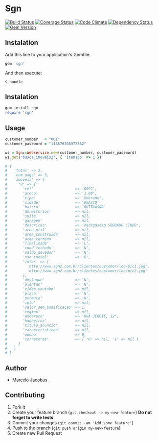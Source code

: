 # Sgn

[![Build Status](https://travis-ci.org/mjacobus/sgn.png?branch=master)](https://travis-ci.org/mjacobus/sgn)
[![Coverage Status](https://coveralls.io/repos/mjacobus/sgn/badge.png)](https://coveralls.io/r/mjacobus/sgn)
[![Code Climate](https://codeclimate.com/github/mjacobus/sgn.png)](https://codeclimate.com/github/mjacobus/sgn)
[![Dependency Status](https://gemnasium.com/mjacobus/sgn.png)](https://gemnasium.com/mjacobus/sgn)
[![Gem Version](https://badge.fury.io/rb/sgn.png)](http://badge.fury.io/rb/sgn)

## Instalation

Add this line to your application's Gemfile:

```ruby
gem 'sgn'
```

And then execute:

    $ bundle


## Instalation
```ruby
gem install sgn
require 'sgn'
```

## Usage

```ruby
customer_number   = "001"
customer_password = "118576708972562"

ws = Sgn::Webservice.new(customer_number, customer_password)
ws.get('busca_imoveis2', { 'itenspp' => 1 })

# {
#   'total' => 3,
#   'num_pags' => 3,
#   'imoveis' => {
#     '0' => {
#       'ref'                   => '0092',
#       'preco'                 => '1.00',
#       'tipo'                  => 'Sobrado',
#       'cidade'                => 'OSASCO'
#       'bairro'                => 'QUITAÃšNA'
#       'dormitorios'           => nil,
#       'suite'                 => nil,
#       'garagem'               => nil,
#       'descricao'             => 'dgdsggsdsg SOBRADO LINDO',
#       'area_util'             => nil,
#       'area_construida'       => nil,
#       'area_terreno'          => nil,
#       'finalidade'            => 'L',
#       'cond_fechado'          => 'N',
#       'saldo_devedor'         => 'N',
#       'uso_imovel'            => 'R',
#       'fotos' => [
#         'http://www.sgn2.com.br/clientes/customer/loc/pic1.jpg',
#         'http://www.sgn2.com.br/clientes/customer/loc/pic2.jpg'
#       ],
#       'destaque'              => 'N',
#       'plantao'               => 'N',
#       'video_youtube'         => nil,
#       'placa'                 => 'N',
#       'permuta'               => 'N',
#       'iptu'                  => nil,
#       'valor_sem_bonificacao' => 1,
#       'regiao'                => nil,
#       'endereco'              => 'RUA JEQUIE, 12',
#       'banheiros'             => nil,
#       'titulo_anuncio'        => nil,
#       'caracteristicas'       => nil,
#       'opcao'                 => 0,
#       'corretores'            => { '0' => nil, '1' => nil }
#     }
#   }
# }

```

## Author
- [Marcelo Jacobus](https://github.com/mjacobus)


## Contributing

1. Fork it
2. Create your feature branch (`git checkout -b my-new-feature`)
**Do not forget to write tests**
3. Commit your changes (`git commit -am 'Add some feature'`)
4. Push to the branch (`git push origin my-new-feature`)
5. Create new Pull Request
